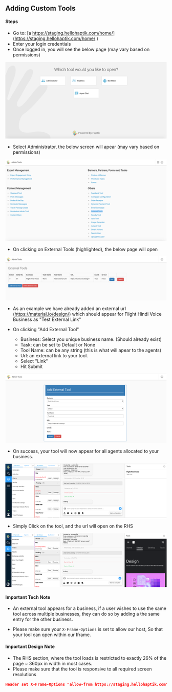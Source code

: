 ## Adding Custom Tools

#### Steps


* Go to: [a https://staging.hellohaptik.com/home/](https://staging.hellohaptik.com/home/ )
* Enter your login credentials
* Once logged in, you will see the below page (may vary based on permissions)

![home_screen](home_screen.png)

* Select Administrator, the below screen will apear (may vary based on permissions)

![admin_tools_screen](admin_tools_screen.png)

* On clicking on External Tools (highlighted), the below page will open

![external_tool_screen](external_tool_screen.png)

* As an example we have already added an external url (https://material.io/design/)
which should appear for Flight Hindi Voice Business as "Test External Link"

* On clicking "Add External Tool"
	- Business: Select you unique business name. (Should already exist)
	- Task: can be set to Default or None
	- Tool Name: can be any string (this is what will apear to the agents)
	- Url: an external link to your tool.
	- Select "Link"
	- Hit Submit

![add_external_tool](add_external_tool.png)

* On success, your tool will now appear for all agents allocated to your business.

![agent_view_tool](agent_view_tool.png)

* Simply Click on the tool, and the url will open on the RHS

![agent_view_tool_url](agent_view_tool_url.png)


#### Important Tech Note

* An external tool appears for a business, if a user wishes to use the same tool across multiple businesses, they can do so by adding a the same entry for the other business.

* Please make sure your `X-Frame-Options` is set to allow our host, So that your tool can open within our Iframe.

#### Important Design Note

* The RHS section, where the tool loads is restricted to exactly 26% of the page ~ 360px in width in most cases.
* Please make sure that the tool is responsive to all required screen resolutions


```json
Header set X-Frame-Options "allow-from https://staging.hellohaptik.com"
```

